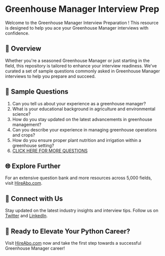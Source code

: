 # Greenhouse Manager Interview Prep

Welcome to the Greenhouse Manager Interview Preparation ! This resource is designed to help you ace your Greenhouse Manager interviews with confidence.

## 🚀 Overview

Whether you're a seasoned Greenhouse Manager or just starting in the field, this repository is tailored to enhance your interview readiness. We've curated a set of sample questions commonly asked in Greenhouse Manager interviews to help you prepare and succeed.

## 📝 Sample Questions

1. Can you tell us about your experience as a greenhouse manager?
2. What is your educational background in agriculture and environmental science?
3. How do you stay updated on the latest advancements in greenhouse management?
4. Can you describe your experience in managing greenhouse operations and crops?
5. How do you ensure proper plant nutrition and irrigation within a greenhouse setting?
6. [CLICK HERE FOR MORE QUESTIONS](https://hireabo.com/job/10_0_29/Greenhouse%20Manager)

## 🌐 Explore Further

For an extensive question bank and more resources across 5,000 fields, visit [HireAbo.com](https://www.hireabo.com).

## 📱 Connect with Us

Stay updated on the latest industry insights and interview tips. Follow us on [Twitter](https://twitter.com/hireabo) and [LinkedIn](https://www.linkedin.com/in/hire-abo-3609972a8/).

## 🚀 Ready to Elevate Your Python Career?

Visit [HireAbo.com](https://www.hireabo.com) now and take the first step towards a successful Greenhouse Manager career!
